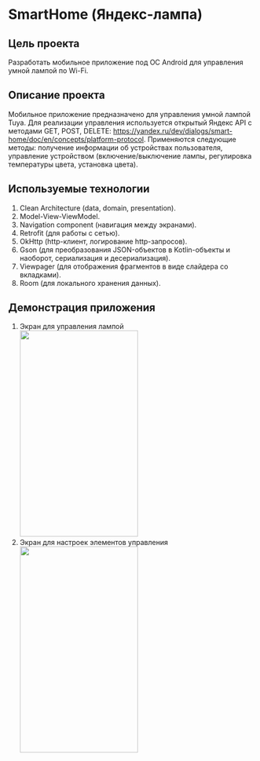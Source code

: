 # SmartHome (Яндекс-лампа)
## Цель проекта
Разработать мобильное приложение под ОС Android для управления умной лампой по Wi-Fi.
## Описание проекта
Мобильное приложение предназначено для управления умной лампой Tuya. Для реализации управления используется открытый Яндекс API с методами GET, POST, DELETE: https://yandex.ru/dev/dialogs/smart-home/doc/en/concepts/platform-protocol.
Применяются следующие методы: получение информации об устройствах пользователя, управление устройством (включение/выключение лампы, регулировка температуры цвета, установка цвета).
## Используемые технологии
1. Clean Architecture (data, domain, presentation).
2. Model-View-ViewModel.
3. Navigation component (навигация между экранами).
4. Retrofit (для работы с сетью).
5. OkHttp (http-клиент, логирование http-запросов).
6. Gson (для преобразования JSON-объектов в Kotlin-объекты и наоборот, сериализация и десериализация).
7. Viewpager (для отображения фрагментов в виде слайдера со вкладками).
8. Room (для локального хранения данных).
## Демонстрация приложения
1. Экран для управления лампой <br> <img src="https://github.com/tdrykova/YandexTest/assets/92788954/12f87547-a472-49ef-aa29-4d36a2561c35" width="240" height="420">
2. Экран для настроек элементов управления <br> <img src="https://github.com/tdrykova/YandexTest/assets/92788954/4d654be8-586b-4ca0-a339-ad7439613321" width="240" height="420"> 

